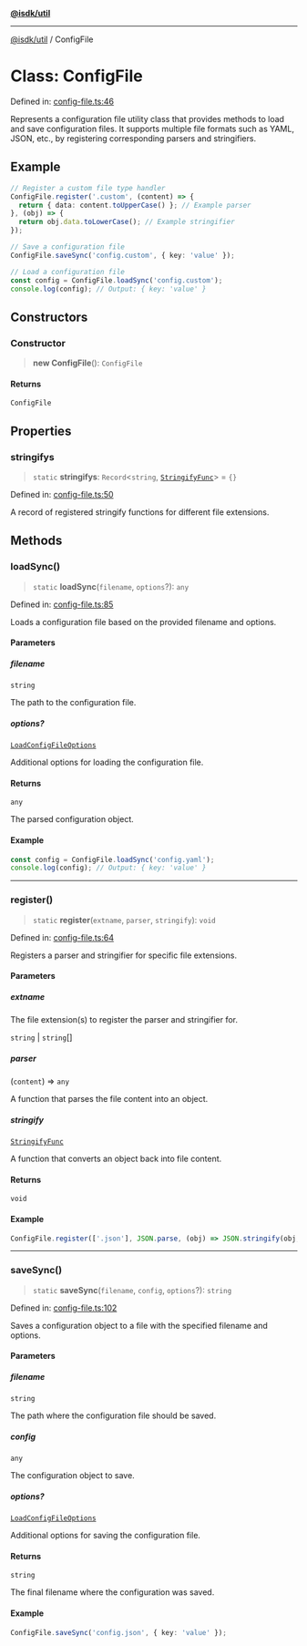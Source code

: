 [**@isdk/util**](../README.md)

***

[@isdk/util](../globals.md) / ConfigFile

# Class: ConfigFile

Defined in: [config-file.ts:46](https://github.com/isdk/util.js/blob/37cf8e647afe115375188dc281429b45345985c4/src/config-file.ts#L46)

Represents a configuration file utility class that provides methods to load and save configuration files.
It supports multiple file formats such as YAML, JSON, etc., by registering corresponding parsers and stringifiers.

## Example

```typescript
// Register a custom file type handler
ConfigFile.register('.custom', (content) => {
  return { data: content.toUpperCase() }; // Example parser
}, (obj) => {
  return obj.data.toLowerCase(); // Example stringifier
});

// Save a configuration file
ConfigFile.saveSync('config.custom', { key: 'value' });

// Load a configuration file
const config = ConfigFile.loadSync('config.custom');
console.log(config); // Output: { key: 'value' }
```

## Constructors

### Constructor

> **new ConfigFile**(): `ConfigFile`

#### Returns

`ConfigFile`

## Properties

### stringifys

> `static` **stringifys**: `Record`\<`string`, [`StringifyFunc`](../type-aliases/StringifyFunc.md)\> = `{}`

Defined in: [config-file.ts:50](https://github.com/isdk/util.js/blob/37cf8e647afe115375188dc281429b45345985c4/src/config-file.ts#L50)

A record of registered stringify functions for different file extensions.

## Methods

### loadSync()

> `static` **loadSync**(`filename`, `options`?): `any`

Defined in: [config-file.ts:85](https://github.com/isdk/util.js/blob/37cf8e647afe115375188dc281429b45345985c4/src/config-file.ts#L85)

Loads a configuration file based on the provided filename and options.

#### Parameters

##### filename

`string`

The path to the configuration file.

##### options?

[`LoadConfigFileOptions`](../interfaces/LoadConfigFileOptions.md)

Additional options for loading the configuration file.

#### Returns

`any`

The parsed configuration object.

#### Example

```typescript
const config = ConfigFile.loadSync('config.yaml');
console.log(config); // Output: { key: 'value' }
```

***

### register()

> `static` **register**(`extname`, `parser`, `stringify`): `void`

Defined in: [config-file.ts:64](https://github.com/isdk/util.js/blob/37cf8e647afe115375188dc281429b45345985c4/src/config-file.ts#L64)

Registers a parser and stringifier for specific file extensions.

#### Parameters

##### extname

The file extension(s) to register the parser and stringifier for.

`string` | `string`[]

##### parser

(`content`) => `any`

A function that parses the file content into an object.

##### stringify

[`StringifyFunc`](../type-aliases/StringifyFunc.md)

A function that converts an object back into file content.

#### Returns

`void`

#### Example

```typescript
ConfigFile.register(['.json'], JSON.parse, (obj) => JSON.stringify(obj, null, 2));
```

***

### saveSync()

> `static` **saveSync**(`filename`, `config`, `options`?): `string`

Defined in: [config-file.ts:102](https://github.com/isdk/util.js/blob/37cf8e647afe115375188dc281429b45345985c4/src/config-file.ts#L102)

Saves a configuration object to a file with the specified filename and options.

#### Parameters

##### filename

`string`

The path where the configuration file should be saved.

##### config

`any`

The configuration object to save.

##### options?

[`LoadConfigFileOptions`](../interfaces/LoadConfigFileOptions.md)

Additional options for saving the configuration file.

#### Returns

`string`

The final filename where the configuration was saved.

#### Example

```typescript
ConfigFile.saveSync('config.json', { key: 'value' });
```

